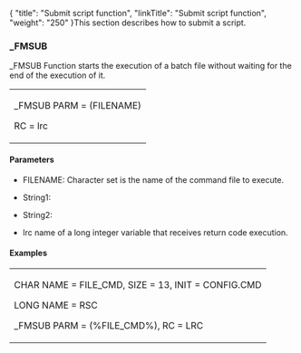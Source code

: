{
    "title": "Submit script function",
    "linkTitle": "Submit script function",
    "weight": "250"
}This section describes how to submit a script.

### \_FMSUB

\_FMSUB Function starts the execution of a batch file without waiting for the end of the execution of it.

<table data-cellspacing="0">
<tbody>
<tr class="odd">
<td><p>_FMSUB PARM = (FILENAME)</p>
<p>RC = lrc</p></td>
</tr>
</tbody>
</table>

#### Parameters

-   FILENAME: Character set is the name of the command file to execute.
-   String1:
-   String2:
-   lrc name of a long integer variable that receives return code execution.

#### Examples

<table data-cellspacing="0">
<tbody>
<tr class="odd">
<td><p>CHAR NAME = FILE_CMD, SIZE = 13, INIT = CONFIG.CMD</p>
<p>LONG NAME = RSC</p>
<p>_FMSUB PARM = (%FILE_CMD%), RC = LRC</p></td>
</tr>
</tbody>
</table>
